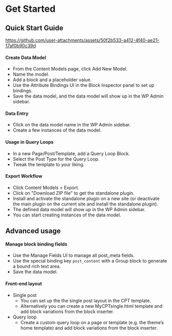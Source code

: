 
# Get Started

## Quick Start Guide

https://github.com/user-attachments/assets/50f2b533-a412-4f40-ae21-17af0b90c39d

#### Create Data Model

* From the Content Models page, click Add New Model.
* Name the model.
* Add a block and a placeholder value.
* Use the Attribute Bindings UI in the Block Inspector panel to set up bindings.
* Save the data model, and the data model will show up in the WP Admin sidebar.

#### Data Entry

* Click on the data model name in the WP Admin sidebar.
* Create a few instances of the data model.

#### Usage in Query Loops

* In a new Page/Post/Template, add a Query Loop Block.
* Select the Post Type for the Query Loop.
* Tweak the template to your liking.

#### Export Workflow

* Click Content Models > Export.
* Click on "Download ZIP file" to get the standalone plugin.
* Install and activate the standalone plugin on a new site (or deactivate the main plugin on the current site and install the standalone plugin).
* The defined data model will show up in the WP Admin sidebar.
* You can start creating instances of the data model.


## Advanced usage

#### Manage block binding fields
* Use the Manage Fields UI to manage all post_meta fields.
* Use the special binding key `post_content` with a Group block to generate a bound rich text area.
* Save the data model.

#### Front-end layout

* Single post
  * You can set up the the single post layout in the CPT template.
  * Alternatively you can create a new MyCPTsingle.html template and add block variations from the block inserter.
* Query loop
  * Create a custom query loop on a page or template (e.g. the theme’s home template) and add block variations from the block inserter.
